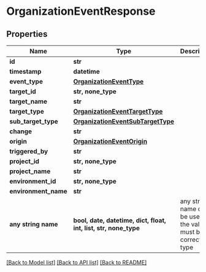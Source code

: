 # OrganizationEventResponse


## Properties
Name | Type | Description | Notes
------------ | ------------- | ------------- | -------------
**id** | **str** |  | [optional] 
**timestamp** | **datetime** |  | [optional] 
**event_type** | [**OrganizationEventType**](OrganizationEventType.md) |  | [optional] 
**target_id** | **str, none_type** |  | [optional] 
**target_name** | **str** |  | [optional] 
**target_type** | [**OrganizationEventTargetType**](OrganizationEventTargetType.md) |  | [optional] 
**sub_target_type** | [**OrganizationEventSubTargetType**](OrganizationEventSubTargetType.md) |  | [optional] 
**change** | **str** |  | [optional] 
**origin** | [**OrganizationEventOrigin**](OrganizationEventOrigin.md) |  | [optional] 
**triggered_by** | **str** |  | [optional] 
**project_id** | **str, none_type** |  | [optional] 
**project_name** | **str** |  | [optional] 
**environment_id** | **str, none_type** |  | [optional] 
**environment_name** | **str** |  | [optional] 
**any string name** | **bool, date, datetime, dict, float, int, list, str, none_type** | any string name can be used but the value must be the correct type | [optional]

[[Back to Model list]](../README.md#documentation-for-models) [[Back to API list]](../README.md#documentation-for-api-endpoints) [[Back to README]](../README.md)


